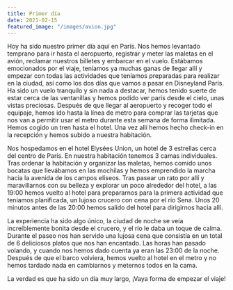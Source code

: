 ```yaml
---
title: Primer día
date: 2021-02-15
featured_image: "/images/avion.jpg"
---
```


Hoy ha sido nuestro primer día aquí en París. Nos hemos levantado temprano para ir hasta el aeropuerto, registrar y meter las maletas en el avión, reclamar nuestros billetes y embarcar en el vuelo. Estábamos emocionados por el viaje, teníamos ya muchas ganas de llegar allí y empezar con todas las actividades que teníamos preparadas para realizar en la ciudad, así como los dos días que vamos a pasar en Disneyland París.
Ha sido un vuelo tranquilo y sin nada a destacar, hemos tenido suerte de estar cerca de las ventanillas y hemos podido ver parís desde el cielo, unas vistas preciosas.
Después de que llegar al aeropuerto y recoger todo el equipaje, hemos ido hasta la línea de metro para comprar las tarjetas que nos van a permitir usar el metro durante esta semana de forma ilimitada. Hemos cogido un tren hasta el hotel. Una vez allí hemos hecho check-in en la recepción y hemos subido a nuestra habitación.

Nos hospedamos en el hotel Elysées Union, un hotel de 3 estrellas cerca del centro de París. En nuestra habitación tenemos 3 camas individuales. Tras ordenar la habitación y organizar las maletas, hemos comido unos bocatas que llevábamos en las mochilas y hemos emprendido la marcha hacia la avenida de los campos elíseos. Tras pasear un rato por allí y maravillarnos con su belleza y explorar un poco alrededor del hotel, a las 19:00 hemos vuelto al hotel para prepararnos para la primera actividad que teníamos planificada, un lujoso crucero con cena por el río Sena. Unos 20 minutos antes de las 20:00 hemos salido del hotel para dirigirnos hacia allí.

La experiencia ha sido algo único, la ciudad de noche se veía increíblemente bonita desde el crucero, y el río le daba un toque de calma. Durante el paseo nos han servido una lujosa cena que consistía en un total de 6 deliciosos platos que nos han encantado.
Las horas han pasado volando, y cuando nos hemos dado cuenta ya eran las 23:00 de la noche. Después de que el barco volviera, hemos vuelto al hotel en el metro y no hemos tardado nada en cambiarnos y meternos todos en la cama.

La verdad es que ha sido un día muy largo, ¡Vaya forma de empezar el viaje!
